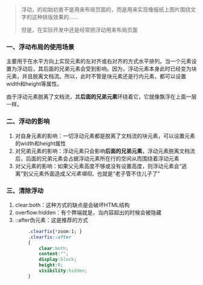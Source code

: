 > 浮动，的初始初衷不是用来布局页面的，而是用来实现像报纸上图片围绕文字的这种排版效果的……
>
> 但是，在实际开发中还是经常把浮动用来布局页面

### 一、浮动布局的使用场景

主要用于在水平方向上实现元素的左对齐或右对齐的方式水平排列。当一个元素设置为浮动后，其后面的兄弟元素会受到影响。因为，浮动元素本身此时已经变为块元素，并且脱离文档流。所以，此时不管是块元素还是行内元素，都可以设置width和height等属性。

由于浮动元素脱离了文档流，其**后面的兄弟元素**环绕着它，它就像飘浮在上面一层一样。

### 二、浮动的影响

1. 对自身元素的影响：一切浮动元素都是脱离了文档流的块元素，可以设置元素的width和height属性
2. 对兄弟元素的影响：浮动元素只会影响**后面的兄弟元素**，浮动元素脱离文档流后，后面的兄弟元素会占据浮动元素所在行的空间从而围绕着浮动元素
3. 对父元素的影响：如果父元素高度不够或没有设置高度，则浮动元素会“逃离”到父元素外面造成*父元素塌陷*，也就是“老子管不住儿子了”

### 三、清除浮动

1. clear:both：这种方式的缺点是会破坏HTML结构
2. overflow:hidden：有个弊端就是，当内容超出的时候会被隐藏
3. ::after伪元素：这是推荐的方式

``` css
        .clearfix{*zoom:1; }
        .clearfix::after
        {
            clear:both;
            content:"";
            display:block;
            height:0;
            visibility:hidden;
        }
```









